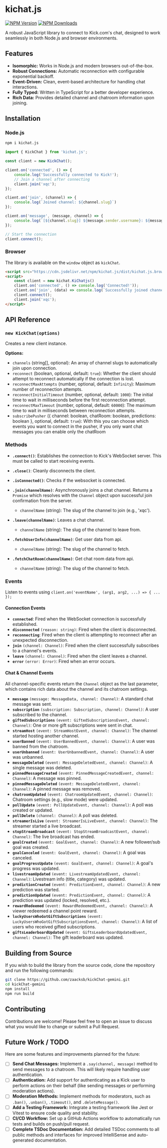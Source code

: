 # kichat.js

[![NPM Version](https://img.shields.io/npm/v/kichat.js.svg?style=flat)](https://www.npmjs.org/package/kichat.js)
[![NPM Downloads](https://img.shields.io/npm/dm/kichat.js.svg?style=flat)](https://www.npmjs.org/package/kichat.js)
<!-- [![Build Status](https://img.shields.io/github/actions/workflow/status/zaacksb/kickChat-gemini/test.yml?branch=main&style=flat)](https://github.com/zaacksb/kickChat-gemini/actions) -->

A robust JavaScript library to connect to Kick.com's chat, designed to work seamlessly in both Node.js and browser environments.

## Features

- **Isomorphic:** Works in Node.js and modern browsers out-of-the-box.
- **Robust Connections:** Automatic reconnection with configurable exponential backoff.
- **Event-Driven:** Clean, event-based architecture for handling chat interactions.
- **Fully Typed:** Written in TypeScript for a better developer experience.
- **Rich Data:** Provides detailed channel and chatroom information upon joining.

## Installation

### Node.js

```bash
npm i kichat.js
```

```javascript
import { KickChat } from 'kichat.js';

const client = new KickChat();

client.on('connected', () => {
	console.log('Successfully connected to Kick!');
	// Join a channel after connecting
	client.join('xqc');
});

client.on('join', (channel) => {
    console.log(`Joined channel: ${channel.slug}`)
});

client.on('message', (message, channel) => {
	console.log(`[${channel.slug}] ${message.sender.username}: ${message.content}`);
});

// Start the connection
client.connect();
```

### Browser

The library is available on the `window` object as `kickChat`.

```html
<script src="https://cdn.jsdelivr.net/npm/kichat.js/dist/kichat.js.browser-global.min.js"></script>
<script>
    const client = new kichat.KiChatjs()
    client.on('connected', () => console.log('Connected!'));
    client.on('join', (data) => console.log(`Successfully joined channel: ${data.info.slug}`))
    client.connect();
    client.join('xqc');
</script>
```

## API Reference

### `new KickChat(options)`

Creates a new client instance.

**Options:**

- `channels` (string[], optional): An array of channel slugs to automatically join upon connection.
- `reconnect` (boolean, optional, default: `true`): Whether the client should attempt to reconnect automatically if the connection is lost.
- `reconnectMaxAttempts` (number, optional, default: `Infinity`): Maximum number of reconnection attempts.
- `reconnectInitialTimeout` (number, optional, default: `1000`): The initial time to wait in milliseconds before the first reconnection attempt.
- `reconnectMaxTimeout` (number, optional, default: `60000`): The maximum time to wait in milliseconds between reconnection attempts.
- `subscribePusher` ({ channel: boolean, chatRoom: boolean, predictions: boolean }, optional, default: `true`): With this you can choose which events you want to connect in the pusher, if you only want chat messages you can enable only the chatRoom

### Methods

- **`.connect()`**: Establishes the connection to Kick's WebSocket server. This must be called to start receiving events.

- **`.close()`**: Cleanly disconnects the client.

- **`.isConnected()`**: Checks if the websocket is connected.

- **`.join(channelName)`**: Asynchronously joins a chat channel. Returns a `Promise` which resolves with the `Channel` object upon successful join confirmation from the server.
  - `channelName` (string): The slug of the channel to join (e.g., 'xqc').

- **`.leave(channelName)`**: Leaves a chat channel.
  - `channelName` (string): The slug of the channel to leave from.

- **`.fetchUserInfo(channelName)`**: Get user data from api.
  - `channelName` (string): The slug of the channel to fetch.

- **`.fetchChatRoom(channelName)`**: Get chat room data from api.
  - `channelName` (string): The slug of the channel to fetch.
### Events

Listen to events using `client.on('eventName', (arg1, arg2, ...) => { ... });`

#### Connection Events

- **`connected`**: Fired when the WebSocket connection is successfully established.
- **`disconnected`** `(reason: string)`: Fired when the client is disconnected.
- **`reconnecting`**: Fired when the client is attempting to reconnect after an unexpected disconnection.
- **`join`** `(channel: Channel)`: Fired when the client successfully subscribes to a channel's events.
- **`leave`** `(channel: Channel)`: Fired when the client leaves a channel.
- **`error`** `(error: Error)`: Fired when an error occurs.

#### Chat & Channel Events

All channel-specific events return the `Channel` object as the last parameter, which contains rich data about the channel and its chatroom settings.

- **`message`** `(message: MessageData, channel: Channel)`: A standard chat message was sent.
- **`subscription`** `(subscription: Subscription, channel: Channel)`: A user subscribed to the channel.
- **`giftedSubscriptions`** `(event: GiftedSubscriptionsEvent, channel: Channel)`: One or more gift subscriptions were sent in chat.
- **`streamHost`** `(event: StreamHostEvent, channel: Channel)`: The channel started hosting another channel.
- **`userBanned`** `(event: UserBannedEvent, channel: Channel)`: A user was banned from the chatroom.
- **`userUnbanned`** `(event: UserUnbannedEvent, channel: Channel)`: A user was unbanned.
- **`messageDeleted`** `(event: MessageDeletedEvent, channel: Channel)`: A single message was deleted.
- **`pinnedMessageCreated`** `(event: PinnedMessageCreatedEvent, channel: Channel)`: A message was pinned.
- **`pinnedMessageDeleted`** `(event: MessageDeletedEvent, channel: Channel)`: A pinned message was removed.
- **`chatroomUpdated`** `(event: ChatroomUpdatedEvent, channel: Channel)`: Chatroom settings (e.g., slow mode) were updated.
- **`pollUpdate`** `(event: PollUpdateEvent, channel: Channel)`: A poll was created or updated.
- **`pollDelete`** `(channel: Channel)`: A poll was deleted.
- **`streamerIsLive`** `(event: StreamerIsLiveEvent, channel: Channel)`: The streamer started a live broadcast.
- **`stopStreamBroadcast`** `(event: StopStreamBroadcastEvent, channel: Channel)`: The live broadcast has ended.
- **`goalCreated`** `(event: GoalEvent, channel: Channel)`: A new follower/sub goal was created.
- **`goalCanceled`** `(event: GoalEvent, channel: Channel)`: A goal was canceled.
- **`goalProgressUpdate`** `(event: GoalEvent, channel: Channel)`: A goal's progress was updated.
- **`livestreamUpdated`** `(event: LivestreamUpdatedEvent, channel: Channel)`: Livestream info (title, category) was updated.
- **`predictionCreated`** `(event: PredictionEvent, channel: Channel)`: A new prediction was started.
- **`predictionUpdated`** `(event: PredictionEvent, channel: Channel)`: A prediction was updated (locked, resolved, etc.).
- **`rewardRedeemed`** `(event: RewardRedeemedEvent, channel: Channel)`: A viewer redeemed a channel point reward.
- **`luckyUsersWhoGotGiftSubscriptions`** `(event: LuckyUsersWhoGotGiftSubscriptionsEvent, channel: Channel)`: A list of users who received gifted subscriptions.
- **`giftsLeaderboardUpdated`** `(event: GiftsLeaderboardUpdatedEvent, channel: Channel)`: The gift leaderboard was updated.

## Building from Source

If you wish to build the library from the source code, clone the repository and run the following commands:

```bash
git clone https://github.com/zaacksb/kickChat-gemini.git
cd kickChat-gemini
npm install
npm run build
```

## Contributing

Contributions are welcome! Please feel free to open an issue to discuss what you would like to change or submit a Pull Request.

## Future Work / TODO

Here are some features and improvements planned for the future:

- [ ] **Send Chat Messages:** Implement a `.say(channel, message)` method to send messages to a chatroom. This will likely require handling user authentication.
- [ ] **Authentication:** Add support for authenticating as a Kick user to perform actions on their behalf (like sending messages or performing moderation actions).
- [ ] **Moderation Methods:** Implement methods for moderators, such as `.ban()`, `.unban()`, `.timeout()`, and `.deleteMessage()`.
- [ ] **Add a Testing Framework:** Integrate a testing framework like Jest or Vitest to ensure code quality and stability.
- [ ] **CI/CD Workflow:** Set up a GitHub Actions workflow to automatically run tests and builds on push/pull request.
- [ ] **Complete TSDoc Documentation:** Add detailed TSDoc comments to all public methods and interfaces for improved IntelliSense and auto-generated documentation.
